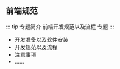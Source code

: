 ## 前端规范
<!-- {foldName:前端规范} -->
::: tip 专题简介
前端开发规范以及流程 专题
:::

- 开发准备以及软件安装
- 开发规范以及流程
- 注意事项
- ......
